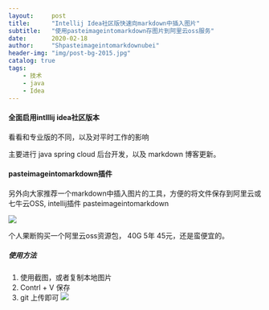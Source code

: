 ```yaml
---
layout:     post  
title:      "Intellij Idea社区版快速向markdown中插入图片"  
subtitle:   "使用pasteimageintomarkdown存图片到阿里云oss服务"  
date:       2020-02-18  
author:     "Shpasteimageintomarkdownubei"  
header-img: "img/post-bg-2015.jpg"  
catalog: true  
tags:  
    - 技术  
    - java  
    - Idea
---
```


#### 全面启用intlllij idea社区版本

看看和专业版的不同，以及对平时工作的影响

主要进行 java spring cloud 后台开发，以及 markdown 博客更新。


#### pasteimageintomarkdown插件
另外向大家推荐一个markdown中插入图片的工具，方便的将文件保存到阿里云或七牛云OSS, intellij插件 pasteimageintomarkdown

![](http://shubei-blog.oss-cn-beijing.aliyuncs.com/pasteimageintomarkdown/2020-02-18/57307165132689.png?Expires=4735613793&OSSAccessKeyId=LTAI4Fv8o4J1qrtFrYcJsmA2&Signature=UmPTZw97tR%2B7XMuoY%2FmMFvpBbrY%3D)

个人果断购买一个阿里云oss资源包， 40G 5年 45元，还是蛮便宜的。

##### 使用方法

1. 使用截图，或者复制本地图片  
2. Contrl + V 保存
3. git 上传即可 
![](http://shubei-blog.oss-cn-beijing.aliyuncs.com/pasteimageintomarkdown/2020-02-18/71988604140144.jpg?Expires=4735636077&OSSAccessKeyId=LTAI4Fv8o4J1qrtFrYcJsmA2&Signature=gFGsITp27FhvTOEqjCrMvpkndUw%3D)
